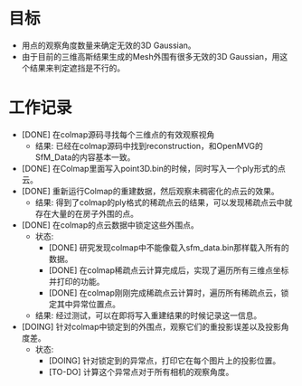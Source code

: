 # 目标
- 用点的观察角度数量来确定无效的3D Gaussian。
- 由于目前的三维高斯结果生成的Mesh外围有很多无效的3D Gaussian，用这个结果来判定遮挡是不行的。

# 工作记录
- [DONE] 在colmap源码寻找每个三维点的有效观察视角
	- 结果: 已经在colmap源码中找到reconstruction，和OpenMVG的SfM_Data的内容基本一致。
- [DONE] 在Colmap里面写入point3D.bin的时候，同时写入一个ply形式的点云。
- [DONE] 重新运行Colmap的重建数据，然后观察未稠密化的点云的效果。
	- 结果: 得到了colmap的ply格式的稀疏点云的结果，可以发现稀疏点云中就存在大量的在房子外围的点。
- [DONE] 在colmap的点云数据中锁定这些外围点。
	- 状态:
		- [DONE] 研究发现colmap中不能像载入sfm_data.bin那样载入所有的数据。
		- [DONE] 在colmap稀疏点云计算完成后，实现了遍历所有三维点坐标并打印的功能。
		- [DONE] 在colmap刚刚完成稀疏点云计算时，遍历所有稀疏点云，锁定其中异常位置点。
	- 结果: 经过测试，可以在即将写入重建结果的时候记录这一信息。
- [DOING] 针对colmap中锁定到的外围点，观察它们的重投影误差以及投影角度差。
	- 状态:
		- [DOING] 针对锁定到的异常点，打印它在每个图片上的投影位置。
		- [TO-DO] 计算这个异常点对于所有相机的观察角度。